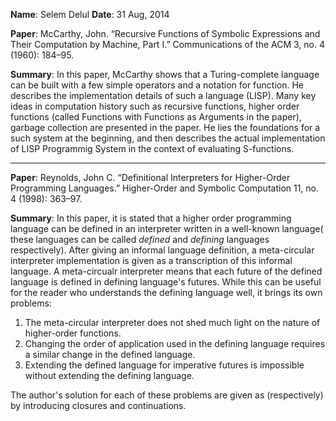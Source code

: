 **Name**: Selem Delul
**Date**: 31 Aug, 2014

**Paper**: McCarthy, John. “Recursive Functions of Symbolic Expressions and Their Computation by Machine, Part I.” Communications of the ACM 3, no. 4 (1960): 184–95.

**Summary**: In this paper, McCarthy shows that a Turing-complete language can be
built with a few simple operators and a notation for function. He describes the
implementation details of such a language (LISP). Many key ideas in computation
history such as recursive functions, higher order functions (called Functions with
Functions as Arguments in the paper), garbage collection are presented in the paper.
He lies the foundations for a such system at the beginning, and then describes the
actual implementation of LISP Programmig System in the context of evaluating S-functions.

- - -

**Paper**: Reynolds, John C. “Definitional Interpreters for Higher-Order Programming Languages.” Higher-Order and Symbolic Computation 11, no. 4 (1998): 363–97.

**Summary**: In this paper, it is stated that a higher order programming language can
be defined in an interpreter written in a well-known language( these languages can be
called _defined_ and _defining_ languages respectively). After giving an informal language
definition, a meta-circular interpreter implementation is given as a transcription of
this informal language. A meta-circualr interpreter means that each future of the defined language
is defined in defining language's futures. While this can be useful for the reader who understands
the defining language well, it brings its own problems:

1. The meta-circular interpreter does not shed much light on the nature of higher-order functions.
2. Changing the order of application used in the defining language requires a similar change in the defined language.
3. Extending the defined language for imperative futures is impossible without extending the defining language.

The author's solution for each of these problems are given as (respectively) by introducing closures and continuations.
